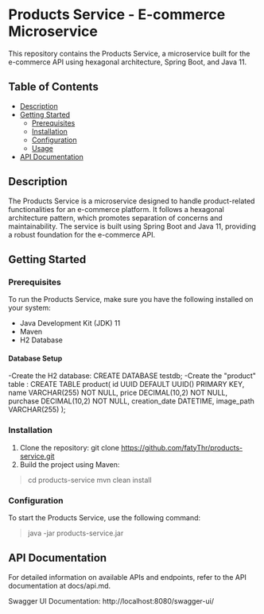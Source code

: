 # Products Service - E-commerce Microservice

This repository contains the Products Service, a microservice built for the e-commerce API using hexagonal architecture, Spring Boot, and Java 11.

## Table of Contents

- [Description](#description)
- [Getting Started](#getting-started)
  - [Prerequisites](#prerequisites)
  - [Installation](#installation)
  - [Configuration](#configuration)
  - [Usage](#usage)
- [API Documentation](#api-documentation)

## Description

The Products Service is a microservice designed to handle product-related functionalities for an e-commerce platform. It follows a hexagonal architecture pattern, which promotes separation of concerns and maintainability. The service is built using Spring Boot and Java 11, providing a robust foundation for the e-commerce API.

## Getting Started

### Prerequisites

To run the Products Service, make sure you have the following installed on your system:
- Java Development Kit (JDK) 11
- Maven 
- H2 Database

#### Database Setup

-Create the H2 database:
CREATE DATABASE testdb;
-Create the "product" table :
CREATE TABLE product(
    id UUID DEFAULT UUID() PRIMARY KEY,
    name VARCHAR(255) NOT NULL,
    price DECIMAL(10,2) NOT NULL,
	purchase DECIMAL(10,2) NOT NULL,
    creation_date DATETIME,
    image_path VARCHAR(255)
);
### Installation

1.	Clone the repository:
git clone https://github.com/fatyThr/products-service.git
2.  Build the project using Maven:
> cd products-service
> mvn clean install

### Configuration

To start the Products Service, use the following command:
> java -jar products-service.jar
 
 
## API Documentation

For detailed information on available APIs and endpoints, refer to the API documentation at docs/api.md.

Swagger UI Documentation: http://localhost:8080/swagger-ui/

 


